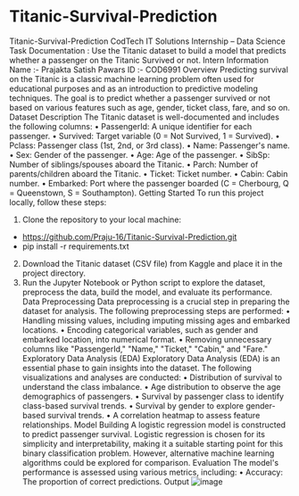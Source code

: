 # Titanic-Survival-Prediction
 
Titanic-Survival-Prediction
CodTech IT Solutions Internship – Data Science Task Documentation : Use the Titanic dataset to build a model that predicts whether a passenger on the Titanic Survived or not.
Intern Information
Name :- Prajakta Satish Pawars
ID :- COD6991
Overview
Predicting survival on the Titanic is a classic machine learning problem often used for educational purposes and as an introduction to predictive modeling techniques. The goal is to predict whether a passenger survived or not based on various features such as age, gender, ticket class, fare, and so on.
Dataset Description
The Titanic dataset is well-documented and includes the following columns:
•	PassengerId: A unique identifier for each passenger.
•	Survived: Target variable (0 = Not Survived, 1 = Survived).
•	Pclass: Passenger class (1st, 2nd, or 3rd class).
•	Name: Passenger's name.
•	Sex: Gender of the passenger.
•	Age: Age of the passenger.
•	SibSp: Number of siblings/spouses aboard the Titanic.
•	Parch: Number of parents/children aboard the Titanic.
•	Ticket: Ticket number.
•	Cabin: Cabin number.
•	Embarked: Port where the passenger boarded (C = Cherbourg, Q = Queenstown, S = Southampton).
Getting Started
To run this project locally, follow these steps:
1.	Clone the repository to your local machine:
- https://github.com/Praju-16/Titanic-Survival-Prediction.git
- pip install -r requirements.txt
2.	Download the Titanic dataset (CSV file) from Kaggle and place it in the project directory.
3.	Run the Jupyter Notebook or Python script to explore the dataset, preprocess the data, build the model, and evaluate its performance.
Data Preprocessing
Data preprocessing is a crucial step in preparing the dataset for analysis. The following preprocessing steps are performed:
•	Handling missing values, including imputing missing ages and embarked locations.
•	Encoding categorical variables, such as gender and embarked location, into numerical format.
•	Removing unnecessary columns like "PassengerId," "Name," "Ticket," "Cabin," and "Fare."
Exploratory Data Analysis (EDA)
Exploratory Data Analysis (EDA) is an essential phase to gain insights into the dataset. The following visualizations and analyses are conducted:
•	Distribution of survival to understand the class imbalance.
•	Age distribution to observe the age demographics of passengers.
•	Survival by passenger class to identify class-based survival trends.
•	Survival by gender to explore gender-based survival trends.
•	A correlation heatmap to assess feature relationships.
Model Building
A logistic regression model is constructed to predict passenger survival. Logistic regression is chosen for its simplicity and interpretability, making it a suitable starting point for this binary classification problem. However, alternative machine learning algorithms could be explored for comparison.
Evaluation
The model's performance is assessed using various metrics, including:
•	Accuracy: The proportion of correct predictions.
Output 
 ![image](https://github.com/Praju-16/Titanic-Survival-Prediction/assets/141834374/3e30cac6-9dc7-4376-9c68-cad0f2dd5196)


